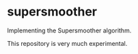 supersmoother
=============

Implementing the Supersmoother algorithm.

This repository is very much experimental.

